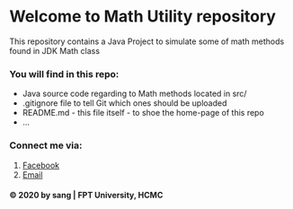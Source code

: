 # Welcome to Math Utility repository
This repository contains a Java Project to simulate some 
of math methods found in JDK Math class

### You will find in this repo:
* Java source code regarding to Math methods located in src/
* .gitignore file to tell Git which ones should be uploaded
* README.md - this file itself - to shoe the home-page of this repo
* ...

### Connect me via:
1. [Facebook](https://www.facebook.com/anhsang.tranngoc)
2. [Email](mailto:currykobejames@gmail.com)

#### © 2020 by sang | FPT University, HCMC